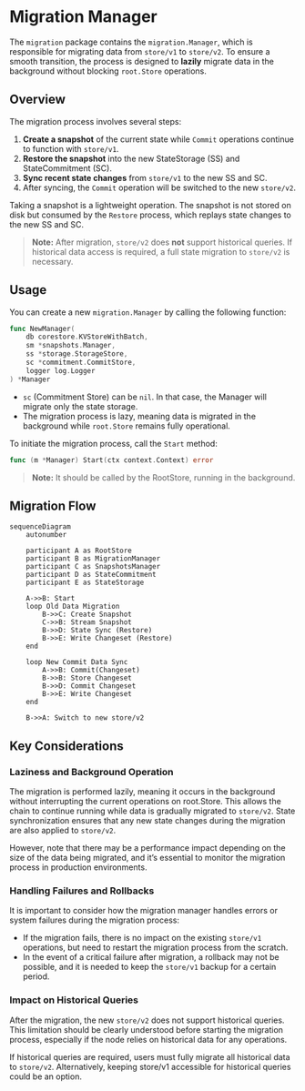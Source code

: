 # Migration Manager

The `migration` package contains the `migration.Manager`, which is responsible 
for migrating data from `store/v1` to `store/v2`. To ensure a smooth transition, 
the process is designed to **lazily** migrate data in the background without blocking 
`root.Store` operations.

## Overview

The migration process involves several steps:

1. **Create a snapshot** of the current state while `Commit` operations continue to 
    function with `store/v1`.
2. **Restore the snapshot** into the new StateStorage (SS) and StateCommitment (SC).
3. **Sync recent state changes** from `store/v1` to the new SS and SC.
4. After syncing, the `Commit` operation will be switched to the new `store/v2`.

Taking a snapshot is a lightweight operation. The snapshot is not stored on disk but
consumed by the `Restore` process, which replays state changes to the new SS and SC.

> **Note:** After migration, `store/v2` does **not** support historical queries. 
If historical data access is required, a full state migration to `store/v2` is necessary.

## Usage

You can create a new `migration.Manager` by calling the following function:

```go
func NewManager(
    db corestore.KVStoreWithBatch, 
    sm *snapshots.Manager, 
    ss *storage.StorageStore, 
    sc *commitment.CommitStore, 
    logger log.Logger
) *Manager
```

* `sc` (Commitment Store) can be `nil`. In that case, the Manager will migrate only 
    the state storage.
* The migration process is lazy, meaning data is migrated in the background while 
    `root.Store` remains fully operational.

To initiate the migration process, call the `Start` method:

```go
func (m *Manager) Start(ctx context.Context) error
```

> **Note:** It should be called by the RootStore, running in the background.

## Migration Flow

```mermaid
sequenceDiagram
    autonumber

    participant A as RootStore
    participant B as MigrationManager
    participant C as SnapshotsManager
    participant D as StateCommitment
    participant E as StateStorage

    A->>B: Start
    loop Old Data Migration
        B->>C: Create Snapshot
        C->>B: Stream Snapshot
        B->>D: State Sync (Restore)
        B->>E: Write Changeset (Restore)
    end

    loop New Commit Data Sync
        A->>B: Commit(Changeset)
        B->>B: Store Changeset
        B->>D: Commit Changeset
        B->>E: Write Changeset
    end

    B->>A: Switch to new store/v2
```

## Key Considerations

### Laziness and Background Operation

The migration is performed lazily, meaning it occurs in the background without 
interrupting the current operations on root.Store. This allows the chain to continue 
running while data is gradually migrated to `store/v2`. State synchronization ensures 
that any new state changes during the migration are also applied to `store/v2`.

However, note that there may be a performance impact depending on the size of the data
being migrated, and it’s essential to monitor the migration process in production 
environments.

### Handling Failures and Rollbacks

It is important to consider how the migration manager handles errors or system failures 
during the migration process:

* If the migration fails, there is no impact on the existing `store/v1` operations, 
    but need to restart the migration process from the scratch.
* In the event of a critical failure after migration, a rollback may not be possible, 
    and it is needed to keep the `store/v1` backup for a certain period.

### Impact on Historical Queries

After the migration, the new `store/v2` does not support historical queries. 
This limitation should be clearly understood before starting the migration process, 
especially if the node relies on historical data for any operations.

If historical queries are required, users must fully migrate all historical data to `store/v2`.
Alternatively, keeping store/v1 accessible for historical queries could be an option.